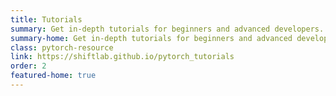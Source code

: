 ```yaml
---
title: Tutorials
summary: Get in-depth tutorials for beginners and advanced developers.
summary-home: Get in-depth tutorials for beginners and advanced developers.
class: pytorch-resource
link: https://shiftlab.github.io/pytorch_tutorials
order: 2
featured-home: true
---
```

